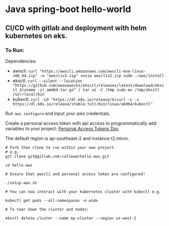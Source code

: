 # Java spring-boot hello-world

## CI/CD with gitlab and deployment with helm kubernetes on eks.

### To Run:

Dependencies:
- awscli: ``` curl "https://awscli.amazonaws.com/awscli-exe-linux-x86_64.zip" -o "awscliv2.zip"
unzip awscliv2.zip
sudo ./aws/install ```
- eksctl: ``` curl --silent --location "https://github.com/weaveworks/eksctl/releases/latest/download/eksctl_$(uname -s)_amd64.tar.gz" | tar xz -C /tmp
sudo mv /tmp/eksctl /usr/local/bin ```
- kubectl: ``` curl -LO "https://dl.k8s.io/release/$(curl -L -s https://dl.k8s.io/release/stable.txt)/bin/linux/amd64/kubectl" ```

Run ``` aws configure ``` and input your aws credentials.

Create a personal access token with api access to programmatically add variables to your project: [Personal Access Tokens Doc](https://docs.gitlab.com/ee/user/profile/personal_access_tokens.html)

The default region is ap-southeast-2 and instance t2.micro.

```
# Fork then clone to run within your own project.
# e.g.
git clone git@gitlab.com:calleum/hello-aws.git

cd hello-aws

# Ensure that awscli and personal access token are configured!

./setup-aws.sh

# You can now interact with your kubernetes cluster with kubectl e.g.

kubectl get pods --all-namespaces -o wide

# To tear down the cluster and nodes:

eksctl delete cluster --name my-cluster --region us-west-2

```
